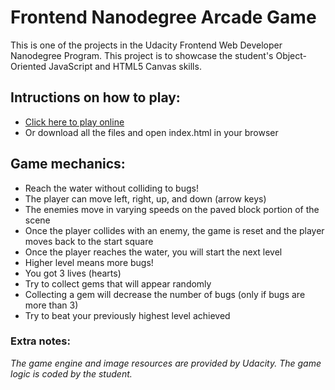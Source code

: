 # Frontend Nanodegree Arcade Game
This is one of the projects in the Udacity Frontend Web Developer Nanodegree Program. This project is to showcase the student's Object-Oriented JavaScript and HTML5 Canvas skills.

## Intructions on how to play:
- [Click here to play online](https://byrnecode.github.io/fend-classic-arcade-game/index.html)
- Or download all the files and open index.html in your browser

## Game mechanics:
- Reach the water without colliding to bugs!
- The player can move left, right, up, and down (arrow keys)
- The enemies move in varying speeds on the paved block portion of the scene
- Once the player collides with an enemy, the game is reset and the player moves back to the start square
- Once the player reaches the water, you will start the next level
- Higher level means more bugs!
- You got 3 lives (hearts)
- Try to collect gems that will appear randomly
- Collecting a gem will decrease the number of bugs (only if bugs are more than 3)
- Try to beat your previously highest level achieved

### Extra notes:
_The game engine and image resources are provided by Udacity. The game logic is coded by the student._
